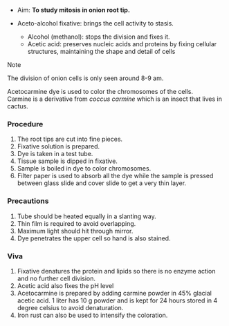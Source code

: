 - Aim: **To study mitosis in onion root tip.**

- Aceto-alcohol fixative: brings the cell activity to stasis.
    - Alcohol (methanol): stops the division and fixes it. 
    - Acetic acid: preserves nucleic acids and proteins by fixing cellular structures, maintaining the shape and detail of cells

> [!NOTE]
> The division of onion cells is only seen around 8-9 am. 

Acetocarmine dye is used to color the chromosomes of the cells.  
Carmine is a derivative from *coccus carmine* which is an insect that lives in cactus. 

### Procedure
1. The root tips are cut into fine pieces. 
2. Fixative solution is prepared. 
3. Dye is taken in a test tube. 
4. Tissue sample is dipped in fixative. 
5. Sample is boiled in dye to color chromosomes. 
6. Filter paper is used to absorb all the dye while the sample is pressed between glass slide and cover slide to get a very thin layer. 

### Precautions 
1. Tube should be heated equally in a slanting way. 
2. Thin film is required to avoid overlapping. 
3. Maximum light should hit through mirror. 
4. Dye penetrates the upper cell so hand is also stained. 

### Viva
1. Fixative denatures the protein and lipids so there is no enzyme action and no further cell division. 
2. Acetic acid also fixes the pH level 
3. Acetocarmine is prepared by adding carmine powder in 45% glacial acetic acid. 1 liter has 10 g powder and is kept for 24 hours stored in 4 degree celsius to avoid denaturation.
4. Iron rust can also be used to intensify the coloration. 
